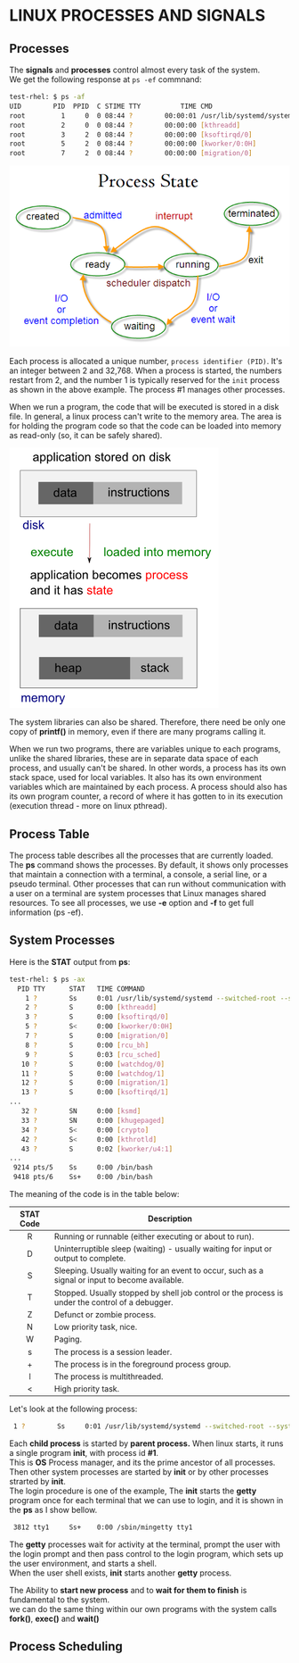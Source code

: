 # LINUX PROCESSES AND SIGNALS

## Processes
The **signals** and **processes** control almost every task of the system.<br>
We get the following response at ``ps -ef`` commnand:

```bash
test-rhel: $ ps -af
UID        PID  PPID  C STIME TTY          TIME CMD
root         1     0  0 08:44 ?        00:00:01 /usr/lib/systemd/systemd --switched-root --system --deserialize 21
root         2     0  0 08:44 ?        00:00:00 [kthreadd]
root         3     2  0 08:44 ?        00:00:00 [ksoftirqd/0]
root         5     2  0 08:44 ?        00:00:00 [kworker/0:0H]
root         7     2  0 08:44 ?        00:00:00 [migration/0]
```

![process state](images/processState.png)

Each process is allocated a unique number, ``process identifier (PID)``. It's an integer between 2 and 32,768. When a process is started, the numbers restart from 2, and the number 1 is typically reserved for the ``init`` process as shown in the above example. The process #1 manages other processes.

When we run a program, the code that will be executed is stored in a disk file. In general, a linux process can't write to the memory area. The area is for holding the program code so that the code can be loaded into memory as read-only (so, it can be safely shared).

![program](images/program.png)

The system libraries can also be shared. Therefore, there need be only one copy of **printf()** in memory, even if there are many programs calling it.

When we run two programs, there are variables unique to each programs, unlike the shared libraries, these are in separate data space of each process, and usually can't be shared. In other words, a process has its own stack space, used for local variables. It also has its own environment variables which are maintained by each process. A process should also has its own program counter, a record of where it has gotten to in its execution (execution thread - more on linux pthread).


## Process Table

The process table describes all the processes that are currently loaded.<br> 
The **ps** command shows the processes. By default, it shows only processes that maintain a connection with a terminal, a console, a serial line, or a pseudo terminal. Other processes that can run without communication with a user on a terminal are system processes that Linux manages shared resources. To see all processes, we use **-e** option and **-f** to get full information (ps -ef).

## System Processes
Here is the **STAT** output from **ps**:

```bash
test-rhel: $ ps -ax
  PID TTY      STAT   TIME COMMAND
    1 ?        Ss     0:01 /usr/lib/systemd/systemd --switched-root --system --deserialize 21
    2 ?        S      0:00 [kthreadd]
    3 ?        S      0:00 [ksoftirqd/0]
    5 ?        S<     0:00 [kworker/0:0H]
    7 ?        S      0:00 [migration/0]
    8 ?        S      0:00 [rcu_bh]
    9 ?        S      0:03 [rcu_sched]
   10 ?        S      0:00 [watchdog/0]
   11 ?        S      0:00 [watchdog/1]
   12 ?        S      0:00 [migration/1]
   13 ?        S      0:00 [ksoftirqd/1]
...
   32 ?        SN     0:00 [ksmd]
   33 ?        SN     0:00 [khugepaged]
   34 ?        S<     0:00 [crypto]
   42 ?        S<     0:00 [kthrotld]
   43 ?        S      0:02 [kworker/u4:1]
...
 9214 pts/5    Ss     0:00 /bin/bash
 9418 pts/6    Ss+    0:00 /bin/bash
```
The meaning of the code is in the table below:

|  STAT Code | Description  |
|:---:|---|
| R | Running or runnable (either executing or about to run).  | 
| D	| Uninterruptible sleep (waiting) - usually waiting for input or output to complete.|
| S	| Sleeping. Usually waiting for an event to occur, such as a signal or input to become available.|
| T	| Stopped. Usually stopped by shell job control or the process is under the control of a debugger.|
| Z	| Defunct or zombie process.|
| N	| Low priority task, nice.|
| W	| Paging.|
| s	| The process is a session leader.|
| + | The process is in the foreground process group.|
| l	| The process is multithreaded.|
| <	| High priority task.|

Let's look at the following process:

```bash
 1 ?        Ss     0:01 /usr/lib/systemd/systemd --switched-root --system --deserialize 21
```

Each **child process** is started by **parent process.** When linux starts, it runs a single program **init**, with process id **#1**.<br>
This is **OS** Process manager, and its the prime ancestor of all processes.<br>
Then other system processes are started by **init** or by other processes strarted by **init**.<br>
The login procedure is one of the example, The **init** starts the **getty** program once for each terminal that we can use to login, and it is shown in the **ps** as I show bellow.

```bash
 3812 tty1     Ss+    0:00 /sbin/mingetty tty1
```

The **getty** processes wait for activity at the terminal, prompt the user with the login prompt and then pass control to the login program, which sets up the user environment, and starts a shell.<br>
When the user shell exists, **init** starts another **getty** process.

The Ability to **start new process** and to **wait for them to finish** is fundamental to the system.<br>
we can do the same thing within our own programs with the system calls **fork()**, **exec()** and **wait()**

## Process Scheduling